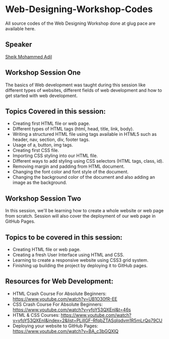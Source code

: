 # Web-Designing-Workshop-Codes
All source codes of the Web Designing Workshop done at glug pace are available here.

## Speaker
[Sheik Mohammed Adil](https://github.com/mohammed-adil)

## Workshop Session One
The basics of Web development was taught during this session like different types of websites, different fields of web development and how to get started with web development.

## Topics Covered in this session:
- Creating first HTML file or web page.
- Different types of HTML tags (html, head, title, link, body).
- Writing a structured HTML file using tags available in HTML5 such as header, nav, section, div, footer tags.
- Usage of a, button, img tags.
- Creating first CSS file.
- Importing CSS styling into our HTML file.
- Different ways to add styling using CSS selectors (HTML tags, class, id).
- Removing margin and padding from HTML document.
- Changing the font color and font style of the document.
- Changing the background color of the document and also adding an image as the background. 

## Workshop Session Two
In this session, we'll be learning how to create a whole website or web page from scratch. Session will also cover the deployment of our web page in GitHub Pages.

## Topics to be covered in this session:
- Creating HTML file or web page.
- Creating a fresh User Interface using HTML and CSS.
- Learning to create a responsive website using CSS3 grid system.
- Finishing up building the project by deploying it to GitHub pages.

## Resources for Web Development:
- HTML Crash Course For Absolute Beginners: https://www.youtube.com/watch?v=UB1O30fR-EE
- CSS Crash Course For Absolute Beginners: https://www.youtube.com/watch?v=yfoY53QXEnI&t=46s
- HTML & CSS Courses: https://www.youtube.com/watch?v=yfoY53QXEnI&index=2&list=PLillGF-RfqbZTASqIqdvm1R5mLrQq79CU
- Deploying your website to GitHub Pages: https://www.youtube.com/watch?v=BA_c3bGQXlQ
